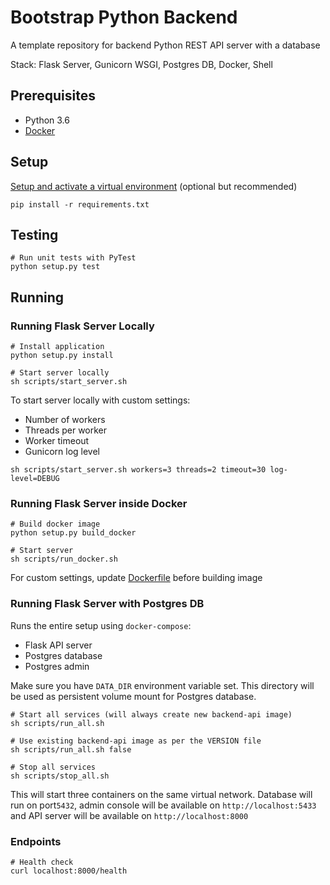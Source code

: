 # Bootstrap Python Backend

A template repository for backend Python REST API server with a database

Stack: Flask Server, Gunicorn WSGI, Postgres DB, Docker, Shell

## Prerequisites

- Python 3.6
- [Docker](https://docs.docker.com/get-docker/)

## Setup

[Setup and activate a virtual environment](https://docs.python.org/3/tutorial/venv.html) (optional but recommended)

```shell script
pip install -r requirements.txt
```

## Testing

```shell script
# Run unit tests with PyTest
python setup.py test
```

## Running

### Running Flask Server Locally
```shell script
# Install application
python setup.py install

# Start server locally
sh scripts/start_server.sh
```

To start server locally with custom settings:
  - Number of workers
  - Threads per worker
  - Worker timeout
  - Gunicorn log level

```shell script
sh scripts/start_server.sh workers=3 threads=2 timeout=30 log-level=DEBUG
```

### Running Flask Server inside Docker
```shell script
# Build docker image
python setup.py build_docker

# Start server
sh scripts/run_docker.sh
```

For custom settings, update [Dockerfile](app/docker/Dockerfile) before building image

### Running Flask Server with Postgres DB

Runs the entire setup using `docker-compose`:
  - Flask API server
  - Postgres database
  - Postgres admin

Make sure you have `DATA_DIR` environment variable set. This directory will be used as persistent volume mount 
for Postgres database.

```shell script
# Start all services (will always create new backend-api image)
sh scripts/run_all.sh

# Use existing backend-api image as per the VERSION file
sh scripts/run_all.sh false

# Stop all services
sh scripts/stop_all.sh
```

This will start three containers on the same virtual network. Database will run on port`5432`, admin 
console will be available on `http://localhost:5433` and API server will be available on `http://localhost:8000`

### Endpoints

```shell script
# Health check
curl localhost:8000/health
```
